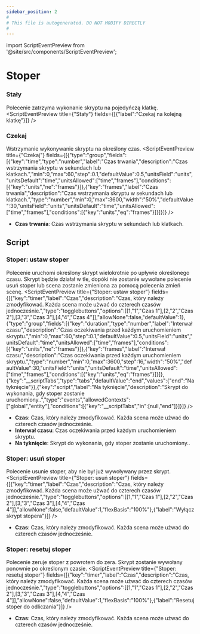 ```yaml
---
sidebar_position: 2
#
# This file is autogenerated. DO NOT MODIFY DIRECTLY
#
---
```


import ScriptEventPreview from '@site/src/components/ScriptEventPreview';

# Stoper

### Stały
Polecenie zatrzyma wykonanie skryptu na pojedyńczą klatkę.
<ScriptEventPreview title={"Stały"} fields={[{"label":"Czekaj na kolejną klatkę"}]} />


### Czekaj
Wstrzymanie wykonywanie skryptu na określony czas.
<ScriptEventPreview title={"Czekaj"} fields={[{"type":"group","fields":[{"key":"time","type":"number","label":"Czas trwania","description":"Czas wstrzymania skryptu w sekundach lub klatkach.","min":0,"max":60,"step":0.1,"defaultValue":0.5,"unitsField":"units","unitsDefault":"time","unitsAllowed":["time","frames"],"conditions":[{"key":"units","ne":"frames"}]},{"key":"frames","label":"Czas trwania","description":"Czas wstrzymania skryptu w sekundach lub klatkach.","type":"number","min":0,"max":3600,"width":"50%","defaultValue":30,"unitsField":"units","unitsDefault":"time","unitsAllowed":["time","frames"],"conditions":[{"key":"units","eq":"frames"}]}]}]} />

- **Czas trwania**: Czas wstrzymania skryptu w sekundach lub klatkach.  

## Script
### Stoper: ustaw stoper
Polecenie uruchomi określony skrypt wielokrotnie po upływie określonego czasu. Skrypt będzie działał w tle, dopóki nie zostanie wywołane polecenie usuń stoper lub scena zostanie zmieniona za pomocą polecenia zmień scenę.
<ScriptEventPreview title={"Stoper: ustaw stoper"} fields={[{"key":"timer","label":"Czas","description":"Czas, który należy zmodyfikować. Każda scena może użwać do czterech czasów jednocześnie.","type":"togglebuttons","options":[[1,"1","Czas 1"],[2,"2","Czas 2"],[3,"3","Czas 3"],[4,"4","Czas 4"]],"allowNone":false,"defaultValue":1},{"type":"group","fields":[{"key":"duration","type":"number","label":"Interwał czasu","description":"Czas oczekiwania przed każdym uruchomieniem skryptu.","min":0,"max":60,"step":0.1,"defaultValue":0.5,"unitsField":"units","unitsDefault":"time","unitsAllowed":["time","frames"],"conditions":[{"key":"units","ne":"frames"}]},{"key":"frames","label":"Interwał czasu","description":"Czas oczekiwania przed każdym uruchomieniem skryptu.","type":"number","min":0,"max":3600,"step":16,"width":"50%","defaultValue":30,"unitsField":"units","unitsDefault":"time","unitsAllowed":["time","frames"],"conditions":[{"key":"units","eq":"frames"}]}]},{"key":"__scriptTabs","type":"tabs","defaultValue":"end","values":{"end":"Na tyknięcie"}},{"key":"script","label":"Na tyknięcie","description":"Skrypt do wykonania, gdy stoper zostanie uruchomiony..","type":"events","allowedContexts":["global","entity"],"conditions":[{"key":"__scriptTabs","in":[null,"end"]}]}]} />

- **Czas**: Czas, który należy zmodyfikować. Każda scena może użwać do czterech czasów jednocześnie.  
- **Interwał czasu**: Czas oczekiwania przed każdym uruchomieniem skryptu.  
- **Na tyknięcie**: Skrypt do wykonania, gdy stoper zostanie uruchomiony..  

### Stoper: usuń stoper
Polecenie usunie stoper, aby nie był już wywoływany przez skrypt.
<ScriptEventPreview title={"Stoper: usuń stoper"} fields={[{"key":"timer","label":"Czas","description":"Czas, który należy zmodyfikować. Każda scena może użwać do czterech czasów jednocześnie.","type":"togglebuttons","options":[[1,"1","Czas 1"],[2,"2","Czas 2"],[3,"3","Czas 3"],[4,"4","Czas 4"]],"allowNone":false,"defaultValue":1,"flexBasis":"100%"},{"label":"Wyłącz skrypt stopera"}]} />

- **Czas**: Czas, który należy zmodyfikować. Każda scena może użwać do czterech czasów jednocześnie.  

### Stoper: resetuj stoper
Polecenie zeruje stoper z powrotem do zera. Skrypt zostanie wywołany ponownie po określonym czasie.
<ScriptEventPreview title={"Stoper: resetuj stoper"} fields={[{"key":"timer","label":"Czas","description":"Czas, który należy zmodyfikować. Każda scena może użwać do czterech czasów jednocześnie.","type":"togglebuttons","options":[[1,"1","Czas 1"],[2,"2","Czas 2"],[3,"3","Czas 3"],[4,"4","Czas 4"]],"allowNone":false,"defaultValue":1,"flexBasis":"100%"},{"label":"Resetuj stoper do odliczania"}]} />

- **Czas**: Czas, który należy zmodyfikować. Każda scena może użwać do czterech czasów jednocześnie.  

